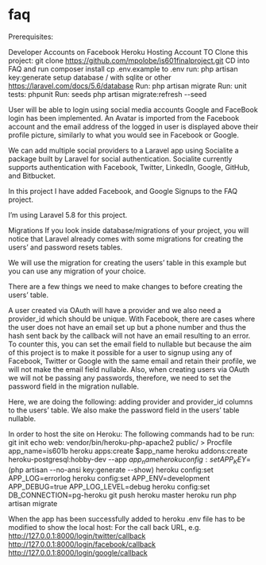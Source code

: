 # faq
Prerequisites:

Developer Accounts on Facebook
Heroku Hosting Account
TO Clone this project:
git clone https://github.com/mpolobe/is601finalproject.git
CD into FAQ and run composer install
cp .env.example to .env
run: php artisan key:generate
setup database / with sqlite or other https://laravel.com/docs/5.6/database
Run: php artisan migrate
Run: unit tests: phpunit
Run: seeds php artisan migrate:refresh --seed

User will be able to login using social media accounts
Google and FaceBook login has been implemented.
An Avatar is imported from the Facebook account and the email address of the logged in user is displayed 
above their profile picture, similarly to what you would see in Facebook or Google.

We can add multiple social providers to a Laravel app using Socialite a package built by Laravel for social authentication. 
Socialite currently supports authentication with Facebook, Twitter, LinkedIn, Google, GitHub, and Bitbucket. 

In this project I have added Facebook,  and Google Signups to the FAQ project.

I’m using Laravel 5.8 for this project.

Migrations
If you look inside database/migrations of your project, you will notice that Laravel already comes with some migrations for creating the users’ and password resets tables.

We will use the migration for creating the users’ table in this example but you can use any migration of your choice. 

There are a few things we need  to make changes to before creating the users’ table.

A user created via OAuth will have a provider and we also need a provider_id which should be unique. 
With Facebook, there are cases where the user does not have an email set up but a phone number and thus the hash sent back by the callback will not have an email resulting to an error. 
To counter this, you can set the email field to nullable but because the aim of this project is to 
make it possible for a user to signup using any of Facebook, Twitter or Google with the same email and retain their profile, 
we will not make the email field nullable. Also, when creating users via OAuth we will not be passing any passwords, therefore, we need to set the password field in the migration nullable.

Here, we are doing the following: adding provider and provider_id columns to the users’ table. 
We also make the password field in the users’ table nullable.

In order to host the site on Heroku: The following commands had to be run:
git init
echo web: vendor/bin/heroku-php-apache2 public/ > Procfile
app_name=is601b
heroku apps:create $app_name
heroku addons:create heroku-postgresql:hobby-dev --app $app_name
heroku config:set APP_KEY=$(php artisan --no-ansi key:generate --show)
heroku config:set APP_LOG=errorlog
heroku config:set APP_ENV=development APP_DEBUG=true APP_LOG_LEVEL=debug
heroku config:set DB_CONNECTION=pg-heroku
git push heroku master
heroku run php artisan migrate

When the app has been successfully added to heroku .env file has to be modified to show the local host:
For the call back URL, e.g.
http://127.0.0.1:8000/login/twitter/callback
http://127.0.0.1:8000/login/facebook/callback
http://127.0.0.1:8000/login/google/callback